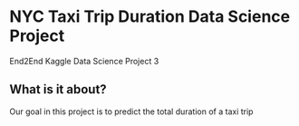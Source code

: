 # NYC Taxi Trip Duration Data Science Project

End2End Kaggle Data Science Project 3

## What is it about?
Our goal in this project is to predict the total duration of a taxi trip